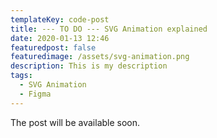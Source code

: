 ```yaml
---
templateKey: code-post
title: --- TO DO --- SVG Animation explained
date: 2020-01-13 12:46
featuredpost: false
featuredimage: /assets/svg-animation.png
description: This is my description
tags:
  - SVG Animation
  - Figma
---
```


The post will be available soon.
